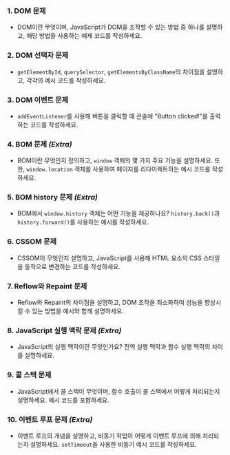 ### 1. **DOM 문제**

- DOM이란 무엇이며, JavaScript가 DOM을 조작할 수 있는 방법 중 하나를 설명하고, 해당 방법을 사용하는 예제 코드를 작성하세요.

### 2. **DOM 선택자 문제**

- `getElementById`, `querySelector`, `getElementsByClassName`의 차이점을 설명하고, 각각의 예시 코드를 작성하세요.

### 3. **DOM 이벤트 문제**

- `addEventListener`를 사용해 버튼을 클릭할 때 콘솔에 "Button clicked!"를 출력하는 코드를 작성하세요.

### 4. **BOM 문제** *(Extra)*

- BOM이란 무엇인지 정의하고, `window` 객체의 몇 가지 주요 기능을 설명하세요. 또한, `window.location` 객체를 사용하여 페이지를 리다이렉트하는 예시 코드를 작성하세요.

### 5. **BOM history 문제** *(Extra)*

- BOM에서 `window.history` 객체는 어떤 기능을 제공하나요? `history.back()`과 `history.forward()`를 사용하는 예시를 작성하세요.

### 6. **CSSOM 문제**

- CSSOM이 무엇인지 설명하고, JavaScript를 사용해 HTML 요소의 CSS 스타일을 동적으로 변경하는 코드를 작성하세요.

### 7. **Reflow와 Repaint 문제**

- Reflow와 Repaint의 차이점을 설명하고, DOM 조작을 최소화하여 성능을 향상시킬 수 있는 방법을 예시와 함께 설명하세요.

### 8. **JavaScript 실행 맥락 문제** *(Extra)*

- JavaScript의 실행 맥락이란 무엇인가요? 전역 실행 맥락과 함수 실행 맥락의 차이를 설명하세요.

### 9. **콜 스택 문제**

- JavaScript에서 콜 스택이 무엇이며, 함수 호출이 콜 스택에서 어떻게 처리되는지 설명하세요. 예시 코드를 포함하세요.

### 10. **이벤트 루프 문제** *(Extra)*

- 이벤트 루프의 개념을 설명하고, 비동기 작업이 어떻게 이벤트 루프에 의해 처리되는지 설명하세요. `setTimeout`을 사용한 비동기 예시 코드를 작성하세요.
